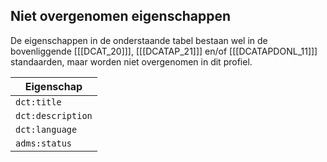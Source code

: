 ## Niet overgenomen eigenschappen

De eigenschappen in de onderstaande tabel bestaan wel in de bovenliggende [[[DCAT_20]]], [[[DCATAP_21]]] en/of 
[[[DCATAPDONL_11]]] standaarden, maar worden niet overgenomen in dit profiel.

| Eigenschap        |
|-------------------|
| `dct:title`       |
| `dct:description` |
| `dct:language`    |
| `adms:status`     |
